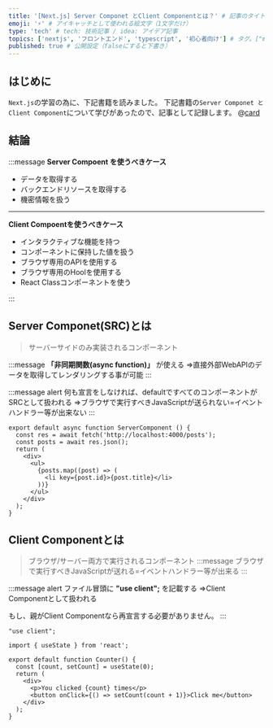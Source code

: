 ```yaml
---
title: '[Next.js] Server Componet とClient Componentとは？' # 記事のタイトル
emoji: '⚡' # アイキャッチとして使われる絵文字（1文字だけ）
type: 'tech' # tech: 技術記事 / idea: アイデア記事
topics: ['nextjs', 'フロントエンド', 'typescript', '初心者向け'] # タグ。["markdown", "rust", "aws"]のように指定する
published: true # 公開設定（falseにすると下書き）
---
```


## はじめに

`Next.js`の学習の為に、下記書籍を読みました。
下記書籍の`Server Componet とClient Component`について学びがあったので、記事として記録します。
@[card](https://gihyo.jp/book/2024/978-4-297-14061-8)

## 結論

:::message
**Server Compoent を使うべきケース**
- データを取得する
- バックエンドリソースを取得する
- 機密情報を扱う

---

**Client Compoentを使うべきケース**
- インタラクティブな機能を持つ
- コンポーネントに保持した値を扱う
- ブラウザ専用のAPIを使用する
- ブラウザ専用のHoolを使用する
- React Classコンポーネントを使う

:::

## Server Componet(SRC)とは
> サーバーサイドのみ実装されるコンポーネント

:::message
**「非同期関数(async function)」** が使える
⇒直接外部WebAPIのデータを取得してレンダリングする事が可能
:::


:::message alert
何も宣言をしなければ、defaultですべてのコンポーネントがSRCとして扱われる
⇒ブラウザで実行すべきJavaScriptが送られない=イベントハンドラー等が出来ない
:::

```tsx
export default async function ServerComponent () {
  const res = await fetch('http://localhost:4000/posts');
  const posts = await res.json();
  return (
    <div>
      <ul>
        {posts.map((post) => (
          <li key={post.id}>{post.title}</li>
        ))}
      </ul>
    </div>
  );
}
```

## Client Componentとは
> ブラウザ/サーバー両方で実行されるコンポーネント
:::message
ブラウザで実行すべきJavaScriptが送れる=イベントハンドラー等が出来る
:::


:::message alert
ファイル冒頭に **"use client";** を記載する
⇒Client Componentとして扱われる

もし、親がClient Componentなら再宣言する必要がありません。
:::

```tsx
"use client"; 

import { useState } from 'react';

export default function Counter() {
  const [count, setCount] = useState(0);
  return (
    <div>
      <p>You clicked {count} times</p>
      <button onClick={() => setCount(count + 1)}>Click me</button>
    </div>
  );
}
```
